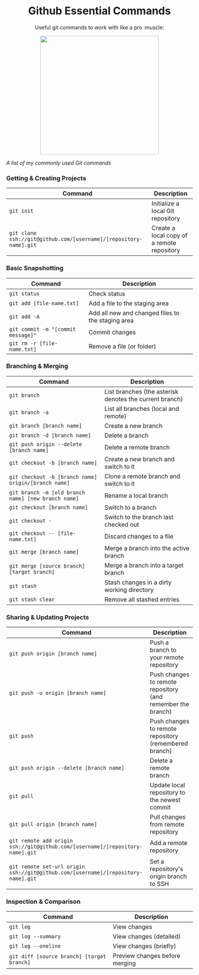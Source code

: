 <p align="center">
  <h1 align="center"> Github Essential Commands</h1>
</p>

<p align="center">
    Useful git commands to work with like a pro :muscle:
</p>

<p align="center">
  <img width="320" heigh="320" src="https://github.githubassets.com/images/modules/logos_page/Octocat.png">
</p>

_A list of my commonly used Git commands_

### Getting & Creating Projects

| Command | Description |
| ------- | ----------- |
| `git init` | Initialize a local Git repository |
| `git clone ssh://git@github.com/[username]/[repository-name].git` | Create a local copy of a remote repository |

### Basic Snapshotting

| Command | Description |
| ------- | ----------- |
| `git status` | Check status |
| `git add [file-name.txt]` | Add a file to the staging area |
| `git add -A` | Add all new and changed files to the staging area |
| `git commit -m "[commit message]"` | Commit changes |
| `git rm -r [file-name.txt]` | Remove a file (or folder) |

### Branching & Merging

| Command | Description |
| ------- | ----------- |
| `git branch` | List branches (the asterisk denotes the current branch) |
| `git branch -a` | List all branches (local and remote) |
| `git branch [branch name]` | Create a new branch |
| `git branch -d [branch name]` | Delete a branch |
| `git push origin --delete [branch name]` | Delete a remote branch |
| `git checkout -b [branch name]` | Create a new branch and switch to it |
| `git checkout -b [branch name] origin/[branch name]` | Clone a remote branch and switch to it |
| `git branch -m [old branch name] [new branch name]` | Rename a local branch |
| `git checkout [branch name]` | Switch to a branch |
| `git checkout -` | Switch to the branch last checked out |
| `git checkout -- [file-name.txt]` | Discard changes to a file |
| `git merge [branch name]` | Merge a branch into the active branch |
| `git merge [source branch] [target branch]` | Merge a branch into a target branch |
| `git stash` | Stash changes in a dirty working directory |
| `git stash clear` | Remove all stashed entries |

### Sharing & Updating Projects

| Command | Description |
| ------- | ----------- |
| `git push origin [branch name]` | Push a branch to your remote repository |
| `git push -u origin [branch name]` | Push changes to remote repository (and remember the branch) |
| `git push` | Push changes to remote repository (remembered branch) |
| `git push origin --delete [branch name]` | Delete a remote branch |
| `git pull` | Update local repository to the newest commit |
| `git pull origin [branch name]` | Pull changes from remote repository |
| `git remote add origin ssh://git@github.com/[username]/[repository-name].git` | Add a remote repository |
| `git remote set-url origin ssh://git@github.com/[username]/[repository-name].git` | Set a repository's origin branch to SSH |

### Inspection & Comparison

| Command | Description |
| ------- | ----------- |
| `git log` | View changes |
| `git log --summary` | View changes (detailed) |
| `git log --oneline` | View changes (briefly) |
| `git diff [source branch] [target branch]` | Preview changes before merging |
